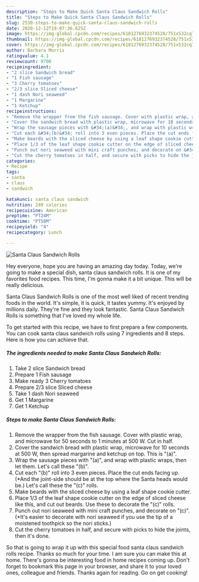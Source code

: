 ```yaml
---
description: "Steps to Make Quick Santa Claus Sandwich Rolls"
title: "Steps to Make Quick Santa Claus Sandwich Rolls"
slug: 2530-steps-to-make-quick-santa-claus-sandwich-rolls
date: 2020-12-12T19:07:36.625Z
image: https://img-global.cpcdn.com/recipes/6181276932374528/751x532cq70/santa-claus-sandwich-rolls-recipe-main-photo.jpg
thumbnail: https://img-global.cpcdn.com/recipes/6181276932374528/751x532cq70/santa-claus-sandwich-rolls-recipe-main-photo.jpg
cover: https://img-global.cpcdn.com/recipes/6181276932374528/751x532cq70/santa-claus-sandwich-rolls-recipe-main-photo.jpg
author: Barbara Morris
ratingvalue: 4.1
reviewcount: 9700
recipeingredient:
- "2 slice Sandwich bread"
- "1 Fish sausage"
- "3 Cherry tomatoes"
- "2/3 slice Sliced cheese"
- "1 dash Nori seaweed"
- "1 Margarine"
- "1 Ketchup"
recipeinstructions:
- "Remove the wrapper from the fish sausage. Cover with plastic wrap, and microwave for 50 seconds to 1 minutes at 500 W. Cut in half."
- "Cover the sandwich bread with plastic wrap, microwave for 10 seconds at 500 W, then spread margarine and ketchup on top. This is &#34;(a)&#34;."
- "Wrap the sausage pieces with &#34;(a)&#34;, and wrap with plastic wraps, then let them. Let&#39;s call these &#34;(b)&#34;."
- "Cut each &#34;(b)&#34; roll into 3 even pieces. Place the cut ends facing up. (*And the joint-side should be at the top where the Santa heads would be.) Let&#39;s call these the &#34;(c)&#34; rolls."
- "Make beards with the sliced cheese by using a leaf shape cookie cutter."
- "Place 1/3 of the leaf shape cookie cutter on the edge of sliced cheese like this, and cut out beards. Use these to decorate the &#34;(c)&#34; rolls."
- "Punch out nori seaweed with mini craft punches, and decorate on &#34;(c)&#34;. (*It&#39;s easier to decorate with nori seaweed if you use the tip of a moistened toothpick so the nori sticks.)"
- "Cut the cherry tomatoes in half, and secure with picks to hide the joints, then it&#39;s done."
categories:
- Recipe
tags:
- santa
- claus
- sandwich

katakunci: santa claus sandwich 
nutrition: 249 calories
recipecuisine: American
preptime: "PT24M"
cooktime: "PT58M"
recipeyield: "4"
recipecategory: Lunch

---
```



![Santa Claus Sandwich Rolls](https://img-global.cpcdn.com/recipes/6181276932374528/751x532cq70/santa-claus-sandwich-rolls-recipe-main-photo.jpg)

Hey everyone, hope you are having an amazing day today. Today, we're going to make a special dish, santa claus sandwich rolls. It is one of my favorites food recipes. This time, I'm gonna make it a bit unique. This will be really delicious.

Santa Claus Sandwich Rolls is one of the most well liked of recent trending foods in the world. It's simple, it is quick, it tastes yummy. It's enjoyed by millions daily. They're fine and they look fantastic. Santa Claus Sandwich Rolls is something that I've loved my whole life.




To get started with this recipe, we have to first prepare a few components. You can cook santa claus sandwich rolls using 7 ingredients and 8 steps. Here is how you can achieve that.

<!--inarticleads1-->

##### The ingredients needed to make Santa Claus Sandwich Rolls:

1. Take 2 slice Sandwich bread
1. Prepare 1 Fish sausage
1. Make ready 3 Cherry tomatoes
1. Prepare 2/3 slice Sliced cheese
1. Take 1 dash Nori seaweed
1. Get 1 Margarine
1. Get 1 Ketchup




<!--inarticleads2-->

##### Steps to make Santa Claus Sandwich Rolls:

1. Remove the wrapper from the fish sausage. Cover with plastic wrap, and microwave for 50 seconds to 1 minutes at 500 W. Cut in half.
1. Cover the sandwich bread with plastic wrap, microwave for 10 seconds at 500 W, then spread margarine and ketchup on top. This is &#34;(a)&#34;.
1. Wrap the sausage pieces with &#34;(a)&#34;, and wrap with plastic wraps, then let them. Let&#39;s call these &#34;(b)&#34;.
1. Cut each &#34;(b)&#34; roll into 3 even pieces. Place the cut ends facing up. (*And the joint-side should be at the top where the Santa heads would be.) Let&#39;s call these the &#34;(c)&#34; rolls.
1. Make beards with the sliced cheese by using a leaf shape cookie cutter.
1. Place 1/3 of the leaf shape cookie cutter on the edge of sliced cheese like this, and cut out beards. Use these to decorate the &#34;(c)&#34; rolls.
1. Punch out nori seaweed with mini craft punches, and decorate on &#34;(c)&#34;. (*It&#39;s easier to decorate with nori seaweed if you use the tip of a moistened toothpick so the nori sticks.)
1. Cut the cherry tomatoes in half, and secure with picks to hide the joints, then it&#39;s done.




So that is going to wrap it up with this special food santa claus sandwich rolls recipe. Thanks so much for your time. I am sure you can make this at home. There's gonna be interesting food in home recipes coming up. Don't forget to bookmark this page in your browser, and share it to your loved ones, colleague and friends. Thanks again for reading. Go on get cooking!
